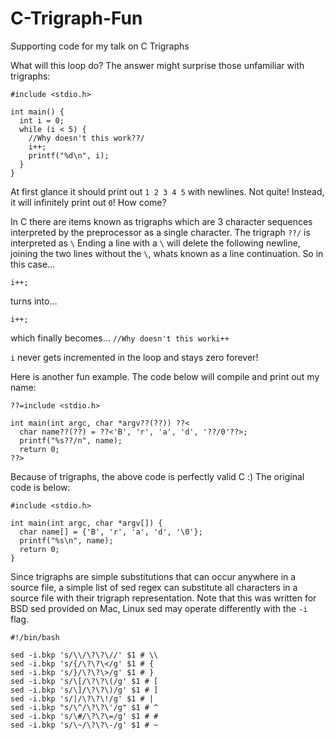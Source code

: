 # C-Trigraph-Fun
Supporting code for my talk on C Trigraphs

What will this loop do? The answer might surprise those unfamiliar with trigraphs:

```
#include <stdio.h>

int main() {
  int i = 0;
  while (i < 5) {
    //Why doesn't this work??/
    i++;
    printf("%d\n", i);
  }
}
```

At first glance it should print out `1 2 3 4 5` with newlines. Not quite! Instead, it will infinitely print out `0`! How come?

In C there are items known as trigraphs which are 3 character sequences interpreted by the preprocessor as a single character. The trigraph `??/` is interpreted as `\` Ending a line with a `\` will delete the following newline, joining the two lines without the `\`, whats known as a line continuation. So in this case…
```// Why doesn't this work??/
i++;
```
turns into…
```// Why doesn't this work\
i++;
```
which finally becomes…
`//Why doesn't this worki++`

`i` never gets incremented in the loop and stays zero forever!

Here is another fun example. The code below will compile and print out my name:

```
??=include <stdio.h>

int main(int argc, char *argv??(??)) ??<
  char name??(??) = ??<'B', 'r', 'a', 'd', '??/0'??>;
  printf("%s??/n", name);
  return 0;
??>
```

Because of trigraphs, the above code is perfectly valid C :) The original code is below:

```
#include <stdio.h>

int main(int argc, char *argv[]) {
  char name[] = {'B', 'r', 'a', 'd', '\0'};
  printf("%s\n", name);
  return 0;
}
```

Since trigraphs are simple substitutions that can occur anywhere in a source file, a simple list of sed regex can substitute all characters in a source file with their trigraph representation. Note that this was written for BSD sed provided on Mac, Linux sed may operate differently with the `-i` flag.

```
#!/bin/bash

sed -i.bkp 's/\\/\?\?\//' $1 # \\
sed -i.bkp 's/{/\?\?\</g' $1 # {
sed -i.bkp 's/}/\?\?\>/g' $1 # }
sed -i.bkp 's/\[/\?\?\(/g' $1 # [
sed -i.bkp 's/\]/\?\?\)/g' $1 # ]
sed -i.bkp 's/|/\?\?\!/g' $1 # |
sed -i.bkp "s/\^/\?\?\'/g" $1 # ^
sed -i.bkp 's/\#/\?\?\=/g' $1 # #
sed -i.bkp 's/\~/\?\?\-/g' $1 # ~
```
